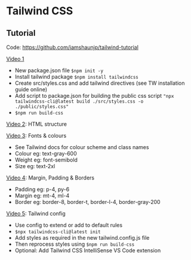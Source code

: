 # Tailwind CSS

## Tutorial

Code: https://github.com/iamshaunjp/tailwind-tutorial

[Video 1](https://www.youtube.com/watch?v=bxmDnn7lrnk&ab_channel=TheNetNinja)
- New package.json file `$npm init -y`
- Install tailwind package `$npm install tailwindcss`
- Create src/styles.css and add tailwind directives (see TW installation guide online)
- Add script to package.json for building the public css script
    `"npx tailwindcss-cli@latest build ./src/styles.css -o ./public/styles.css"`
- `$npm run build-css`

[Video 2](https://www.youtube.com/watch?v=3ZMUgga6SsY&ab_channel=TheNetNinja): HTML structure

[Video 3](https://www.youtube.com/watch?v=w0KZhi3DD-0&ab_channel=TheNetNinja): Fonts & colours
- See Tailwind docs for colour scheme and class names
- Colour eg: text-gray-600
- Weight eg: font-semibold
- Size eg: text-2xl

[Video 4](https://www.youtube.com/watch?v=1g4W2U-l350&ab_channel=TheNetNinja): Margin, Padding & Borders
- Padding eg: p-4, py-6
- Margin eg: mt-4, ml-4
- Border eg: border-8, border-t, border-l-4, border-gray-200

[Video 5](https://www.youtube.com/watch?v=6UVQlB1eo5A&ab_channel=TheNetNinja): Tailwind config
- Use config to extend or add to default rules
- `$npx tailwindcss-cli@latest init`
- Add styles as required in the new tailwind.config.js file
- Then reprocess styles using `$npm run build-css`
- Optional: Add Tailwind CSS IntelliSense VS Code extension